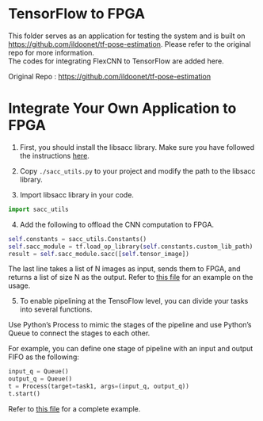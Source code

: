 # TensorFlow to FPGA

This folder serves as an application for testing the system and is built on https://github.com/ildoonet/tf-pose-estimation. Please refer to the original repo for more information.<br> The codes for integrating FlexCNN to TensorFlow are added here.

Original Repo : https://github.com/ildoonet/tf-pose-estimation

# Integrate Your Own Application to FPGA

1. First, you should install the libsacc library. Make sure you have followed the instructions [here](https://github.com/UCLA-VAST/FlexCNN/blob/master/libsacc/README.md#use-it-with-your-own-application).

2. Copy `./sacc_utils.py` to your project and modify the path to the libsacc library.

3. Import libsacc library in your code.
````Python
import sacc_utils 
````

4. Add the following to offload the CNN computation to FPGA.
````Python
self.constants = sacc_utils.Constants()
self.sacc_module = tf.load_op_library(self.constants.custom_lib_path)
result = self.sacc_module.sacc([self.tensor_image])
````

The last line takes a list of N images as input, sends them to FPGA, and returns a list of size N as the output. Refer to [this file](https://github.com/UCLA-VAST/FlexCNN/blob/master/tf_DSA/tf_pose/estimator_batch16.py) for an example on the usage.

5. To enable pipelining at the TensoFlow level, you can divide your tasks into several functions. 

Use Python’s Process to mimic the stages of the pipeline and use Python’s Queue to connect the stages to each other.

For example, you can define one stage of pipeline with an input and output FIFO as the following:
````Python
input_q = Queue()
output_q = Queue()
t = Process(target=task1, args=(input_q, output_q))
t.start()
````
Refer to [this file](https://github.com/UCLA-VAST/FlexCNN/blob/master/tf_DSA/run_stream_batch16.py) for a complete example.

